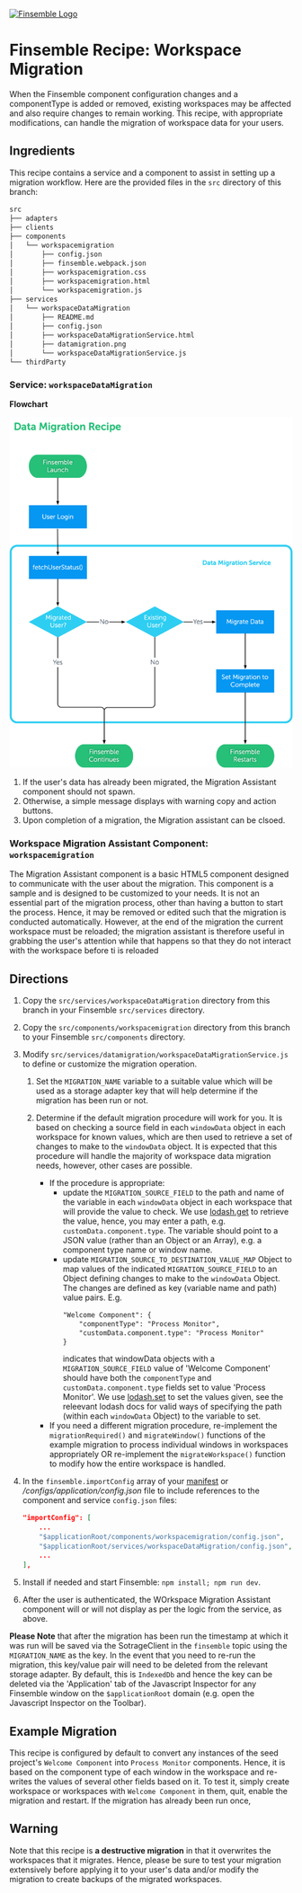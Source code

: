 [![Finsemble Logo](https://documentation.chartiq.com/finsemble/styles/img/Finsemble_Logo_Dark.svg)](https://documentation.chartiq.com/finsemble/)

# Finsemble Recipe: Workspace Migration

When the Finsemble component configuration changes and a componentType is added or removed, existing workspaces may be affected and also require changes to remain working.
This recipe, with appropriate modifications, can handle the migration of workspace data for your users.


## Ingredients

This recipe contains a service and a component to assist in setting up a migration workflow. Here are the provided files in the `src` directory of this branch:

```
src
├── adapters
├── clients
├── components
│   └── workspacemigration
│       ├── config.json
│       ├── finsemble.webpack.json
│       ├── workspacemigration.css
│       ├── workspacemigration.html
│       └── workspacemigration.js
├── services
│   └── workspaceDataMigration
│       ├── README.md
│       ├── config.json
│       ├── workspaceDataMigrationService.html
│       ├── datamigration.png
│       └── workspaceDataMigrationService.js
└── thirdParty
```


### Service: `workspaceDataMigration`

**Flowchart**

![Workspace Migration Flowchart](./datamigration.png)


1. If the user's data has already been migrated, the Migration Assistant component should not spawn.
1. Otherwise, a simple message displays with warning copy and action buttons.
1. Upon completion of a migration, the Migration assistant can be clsoed.

### Workspace Migration Assistant Component: `workspacemigration`

The Migration Assistant component is a basic HTML5 component designed to communicate with the user about the migration. This component is a sample and is designed to be customized to your needs. It is not an essential part of the migration process, other than having a button to start the process. Hence, it may be removed or edited such that the migration is conducted automatically. However, at the end of the migration the current workspace must be reloaded; the migration assistant is therefore useful in grabbing the user's attention while that happens so that they do not interact with the workspace before ti is reloaded

## Directions

1. Copy the `src/services/workspaceDataMigration` directory from this branch in your Finsemble `src/services` directory.

1. Copy the `src/components/workspacemigration` directory from this branch to your Finsemble `src/components` directory.

1. Modify `src/services/datamigration/workspaceDataMigrationService.js` to define or customize the migration operation. 
    1. Set the `MIGRATION_NAME` variable to a suitable value which will be used as a storage adapter key that will help determine if the migration has been run or not.

    1. Determine if the default migration procedure will work for you. It is based on checking a source field in each `windowData` object in each workspace for known values, which are then used to retrieve a set of changes to make to the `windowData` object. It is expected that this procedure will handle the majority of workspace data migration needs, however, other cases are possible.
        - If the procedure is appropriate:
            - update the `MIGRATION_SOURCE_FIELD` to the path and name of the variable in each `windowData` object in each workspace that will provide the value to check. We use [lodash.get](https://lodash.com/docs/4.17.15#get) to retrieve the value, hence, you may enter a path, e.g. `customData.component.type`. The variable should point to a JSON value (rather than an Object or an Array), e.g. a component type name or window name.
            - update `MIGRATION_SOURCE_TO_DESTINATION_VALUE_MAP` Object to map values of the indicated `MIGRATION_SOURCE_FIELD` to an Object defining changes to make to the `windowData` Object. The changes are defined as key (variable name and path) value pairs. 
                E.g.
                ``` 
                "Welcome Component": {
                    "componentType": "Process Monitor", 
                    "customData.component.type": "Process Monitor"
                }
                ```
                indicates that windowData objects with a `MIGRATION_SOURCE_FIELD` value of 'Welcome Component' should have both the `componentType` and `customData.component.type` fields set to value 'Process Monitor'. We use [lodash.set](https://lodash.com/docs/4.17.15#set) to set the values given, see the releevant lodash docs for valid ways of specifying the path (within each `windowData` Object) to the variable to set.
        - If you need a different migration procedure, re-implement the `migrationRequired()` and `migrateWindow()` functions of the example migration to process individual windows in workspaces appropriately OR re-implement the `migrateWorkspace()` function to modify how the entire workspace is handled.

1. In the  `finsemble.importConfig` array of your [manifest](https://documentation.chartiq.com/finsemble/tutorial-Configuration.html) or _/configs/application/config.json_ file to  include references to the component and service `config.json` files:
    
    ```json
    "importConfig": [
        ...
        "$applicationRoot/components/workspacemigration/config.json",
        "$applicationRoot/services/workspaceDataMigration/config.json",
        ...
    ],
    ```
1. Install if needed and start Finsemble: `npm install; npm run dev`.

1. After the user is authenticated, the WOrkspace Migration Assistant component will or will not display as per the logic from the service, as above.

**Please Note** that after the migration has been run the timestamp at which it was run will be saved via the SotrageClient in the `finsemble` topic using the `MIGRATION_NAME` as the key. In the event that you need to re-run the migration, this key/value pair will need to be deleted from the relevant storage adapter. By default, this is `IndexedDb` and hence the key can be deleted via the 'Application' tab of the Javascript Inspector for any Finsemble window on the `$applicationRoot` domain (e.g. open the Javascript Inspector on the Toolbar). 

## Example Migration ##
This recipe is configured by default to convert any instances of the seed project's `Welcome Component` into `Process Monitor` components. Hence, it is based on the component type of each window in the workspace and re-writes the values of several other fields based on it. To test it, simply create workspace or workspaces with `Welcome Component` in them, quit, enable the migration and restart. If the migration has already been run once, 

## Warning ##

Note that this recipe is **a destructive migration** in that it overwrites the workspaces that it migrates. Hence, please be sure to test your migration extensively before applying it to your user's data and/or modify the migration to create backups of the migrated workspaces.